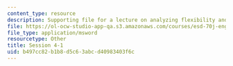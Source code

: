```yaml
---
content_type: resource
description: Supporting file for a lecture on analyzing flexibility and other topics.
file: https://ol-ocw-studio-app-qa.s3.amazonaws.com/courses/esd-70j-engineering-economy-module-fall-2009/b497cc82b1b8d5c63abcd40983403f6c_ESD70session4_1.xls
file_type: application/msword
resourcetype: Other
title: Session 4-1
uid: b497cc82-b1b8-d5c6-3abc-d40983403f6c
---
```

